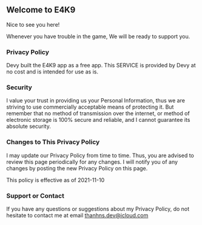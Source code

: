 ## Welcome to E4K9

Nice to see you here!

Whenever you have trouble in the game, We will be ready to support you.

### Privacy Policy

Devy built the E4K9 app as a free app. This SERVICE is provided by Devy at no cost and is intended for use as is.

### Security

I value your trust in providing us your Personal Information, thus we are striving to use commercially acceptable means of protecting it. But remember that no method of transmission over the internet, or method of electronic storage is 100% secure and reliable, and I cannot guarantee its absolute security.

### Changes to This Privacy Policy

I may update our Privacy Policy from time to time. Thus, you are advised to review this page periodically for any changes. I will notify you of any changes by posting the new Privacy Policy on this page.

This policy is effective as of 2021-11-10

### Support or Contact

If you have any questions or suggestions about my Privacy Policy, do not hesitate to contact me at email thanhns.dev@icloud.com
